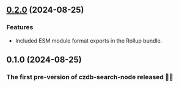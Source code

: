 ## [0.2.0](https://github.com/limkim0530/czdb-search-node/compare/0.1.0...0.2.0) (2024-08-25)

### Features

  - Included ESM module format exports in the Rollup bundle.


## 0.1.0 (2024-08-25)

### The first pre-version of czdb-search-node released 🎉🎉
